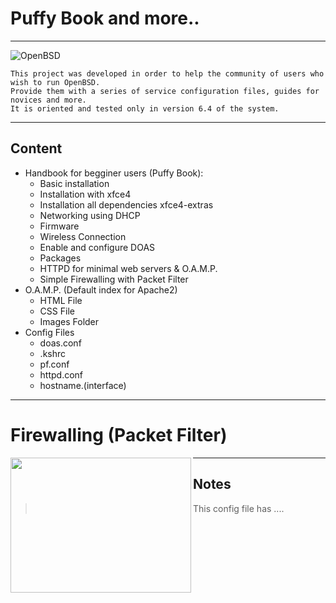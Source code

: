 # Puffy Book and more..
_ _ _

![OpenBSD](https://www.openbsd.org/art/puffy/puflogh800X199.gif)

```
This project was developed in order to help the community of users who wish to run OpenBSD.
Provide them with a series of service configuration files, guides for novices and more.
It is oriented and tested only in version 6.4 of the system.
```
_ _ _
##  Content
* Handbook for begginer users (Puffy Book):
  *  Basic installation
  *  Installation with xfce4
  *  Installation all dependencies xfce4-extras
  *  Networking using DHCP
  *  Firmware
  *  Wireless Connection
  *  Enable and configure DOAS
  *  Packages
  *  HTTPD for minimal web servers & O.A.M.P.
  *  Simple Firewalling with Packet Filter
* O.A.M.P. (Default index for Apache2)
  *  HTML File
  *  CSS File 
  *  Images Folder
* Config Files
  *  doas.conf
  *  .kshrc
  *  pf.conf
  *  httpd.conf
  *  hostname.(interface)
_ _ _
# Firewalling (Packet Filter)

<img align="left" width="289" height="216" src="https://distrowatch.com/images/other/obsd-blowfish.png">

_ _ _
## Notes
> This config file has ....
